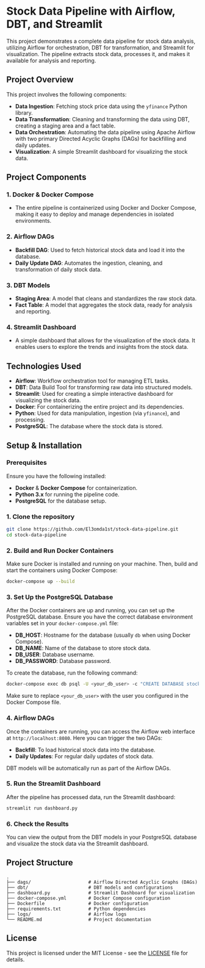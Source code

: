 
# Stock Data Pipeline with Airflow, DBT, and Streamlit

This project demonstrates a complete data pipeline for stock data analysis, utilizing Airflow for orchestration, DBT for transformation, and Streamlit for visualization. The pipeline extracts stock data, processes it, and makes it available for analysis and reporting.

## Project Overview

This project involves the following components:
- **Data Ingestion**: Fetching stock price data using the `yfinance` Python library.
- **Data Transformation**: Cleaning and transforming the data using DBT, creating a staging area and a fact table.
- **Data Orchestration**: Automating the data pipeline using Apache Airflow with two primary Directed Acyclic Graphs (DAGs) for backfilling and daily updates.
- **Visualization**: A simple Streamlit dashboard for visualizing the stock data.

## Project Components

### 1. **Docker & Docker Compose**
   - The entire pipeline is containerized using Docker and Docker Compose, making it easy to deploy and manage dependencies in isolated environments.

### 2. **Airflow DAGs**
   - **Backfill DAG**: Used to fetch historical stock data and load it into the database.
   - **Daily Update DAG**: Automates the ingestion, cleaning, and transformation of daily stock data.

### 3. **DBT Models**
   - **Staging Area**: A model that cleans and standardizes the raw stock data.
   - **Fact Table**: A model that aggregates the stock data, ready for analysis and reporting.

### 4. **Streamlit Dashboard**
   - A simple dashboard that allows for the visualization of the stock data. It enables users to explore the trends and insights from the stock data.

## Technologies Used
- **Airflow**: Workflow orchestration tool for managing ETL tasks.
- **DBT**: Data Build Tool for transforming raw data into structured models.
- **Streamlit**: Used for creating a simple interactive dashboard for visualizing the stock data.
- **Docker**: For containerizing the entire project and its dependencies.
- **Python**: Used for data manipulation, ingestion (via `yfinance`), and processing.
- **PostgreSQL**: The database where the stock data is stored.

## Setup & Installation

### Prerequisites
Ensure you have the following installed:
- **Docker** & **Docker Compose** for containerization.
- **Python 3.x** for running the pipeline code.
- **PostgreSQL** for the database setup.

### 1. Clone the repository
```bash
git clone https://github.com/El3omda1st/stock-data-pipeline.git
cd stock-data-pipeline
```

### 2. Build and Run Docker Containers
Make sure Docker is installed and running on your machine. Then, build and start the containers using Docker Compose:
```bash
docker-compose up --build
```

### 3. Set Up the PostgreSQL Database
After the Docker containers are up and running, you can set up the PostgreSQL database. Ensure you have the correct database environment variables set in your `docker-compose.yml` file:
- **DB_HOST**: Hostname for the database (usually `db` when using Docker Compose).
- **DB_NAME**: Name of the database to store stock data.
- **DB_USER**: Database username.
- **DB_PASSWORD**: Database password.

To create the database, run the following command:
```bash
docker-compose exec db psql -U <your_db_user> -c "CREATE DATABASE stock_data;"
```

Make sure to replace `<your_db_user>` with the user you configured in the Docker Compose file.

### 4. Airflow DAGs
Once the containers are running, you can access the Airflow web interface at `http://localhost:8080`. Here you can trigger the two DAGs:
- **Backfill**: To load historical stock data into the database.
- **Daily Updates**: For regular daily updates of stock data.

DBT models will be automatically run as part of the Airflow DAGs.

### 5. Run the Streamlit Dashboard
After the pipeline has processed data, run the Streamlit dashboard:
```bash
streamlit run dashboard.py
```

### 6. Check the Results
You can view the output from the DBT models in your PostgreSQL database and visualize the stock data via the Streamlit dashboard.

## Project Structure
```
.
├── dags/                     # Airflow Directed Acyclic Graphs (DAGs)
├── dbt/                      # DBT models and configurations
├── dashboard.py              # Streamlit Dashboard for visualization
├── docker-compose.yml        # Docker Compose configuration
├── Dockerfile                # Docker configuration
├── requirements.txt          # Python dependencies
├── logs/                     # Airflow logs
└── README.md                 # Project documentation
```

## License
This project is licensed under the MIT License - see the [LICENSE](LICENSE) file for details.
